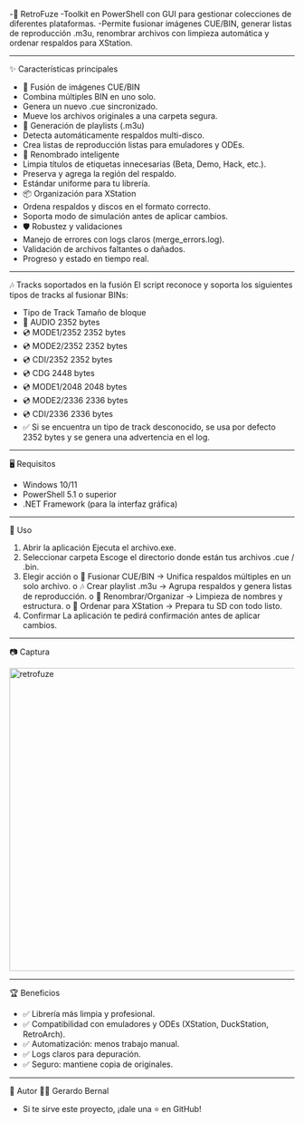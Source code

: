 -💾 RetroFuze
-Toolkit en PowerShell con GUI para gestionar colecciones de diferentes plataformas.
-Permite fusionar imágenes CUE/BIN, generar listas de reproducción .m3u, renombrar archivos con limpieza automática y ordenar respaldos para XStation.
________________________________________
✨ Características principales

- 📄 Fusión de imágenes CUE/BIN
-	Combina múltiples BIN en uno solo.
- Genera un nuevo .cue sincronizado.
-	Mueve los archivos originales a una carpeta segura.
-	🎵 Generación de playlists (.m3u)
-	Detecta automáticamente respaldos multi-disco.
-	Crea listas de reproducción listas para emuladores y ODEs.
-	🧼 Renombrado inteligente
-	Limpia títulos de etiquetas innecesarias (Beta, Demo, Hack, etc.).
-	Preserva y agrega la región del respaldo.
-	Estándar uniforme para tu librería.
-	📦 Organización para XStation
-	Ordena respaldos y discos en el formato correcto.
-	Soporta modo de simulación antes de aplicar cambios.
-	🛡️ Robustez y validaciones
-	Manejo de errores con logs claros (merge_errors.log).
-	Validación de archivos faltantes o dañados.
-	Progreso y estado en tiempo real.
________________________________________
🎶 Tracks soportados en la fusión
El script reconoce y soporta los siguientes tipos de tracks al fusionar BINs:
- Tipo de Track	Tamaño de bloque
- 🎵 AUDIO	2352 bytes
- 💿 MODE1/2352	2352 bytes
- 💿 MODE2/2352	2352 bytes
- 💿 CDI/2352	2352 bytes
- 💿 CDG	2448 bytes
- 💿 MODE1/2048	2048 bytes
- 💿 MODE2/2336	2336 bytes
- 💿 CDI/2336	2336 bytes
- ✅ Si se encuentra un tipo de track desconocido, se usa por defecto 2352 bytes y se genera una advertencia en el log.
________________________________________
🖥️ Requisitos
-	Windows 10/11
-	PowerShell 5.1 o superior
-	.NET Framework (para la interfaz gráfica)
________________________________________
🚀 Uso
1.	Abrir la aplicación
Ejecuta el archivo.exe.
2.	Seleccionar carpeta
Escoge el directorio donde están tus archivos .cue / .bin.
3.	Elegir acción
o	🔄 Fusionar CUE/BIN → Unifica respaldos múltiples en un solo archivo.
o	🎶 Crear playlist .m3u → Agrupa respaldos y genera listas de reproducción.
o	🧹 Renombrar/Organizar → Limpieza de nombres y estructura.
o	📂 Ordenar para XStation → Prepara tu SD con todo listo.
4.	Confirmar
La aplicación te pedirá confirmación antes de aplicar cambios.
________________________________________
📷 Captura

<img width="515" height="535" alt="retrofuze" src="https://github.com/user-attachments/assets/fce8bdbe-8012-4525-9899-40cd42718051" />

________________________________________
🏆 Beneficios
-	✅ Librería más limpia y profesional.
-	✅ Compatibilidad con emuladores y ODEs (XStation, DuckStation, RetroArch).
-	✅ Automatización: menos trabajo manual.
-	✅ Logs claros para depuración.
-	✅ Seguro: mantiene copia de originales.
________________________________________
📌 Autor
👨‍💻 Gerardo Bernal
- Si te sirve este proyecto, ¡dale una ⭐ en GitHub!
